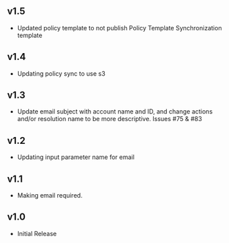 v1.5
----
- Updated policy template to not publish Policy Template Synchronization template

v1.4
----
- Updating policy sync to use s3

v1.3
----
- Update email subject with account name and ID, and change actions and/or resolution name to be more descriptive. Issues #75 & #83

v1.2
----
- Updating input parameter name for email

v1.1
-----
- Making email required.

v1.0
----
- Initial Release